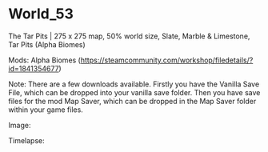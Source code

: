 # World_53
The Tar Pits | 275 x 275 map, 50% world size, Slate, Marble & Limestone, Tar Pits (Alpha Biomes)

Mods: Alpha Biomes (https://steamcommunity.com/workshop/filedetails/?id=1841354677)

Note: There are a few downloads available. Firstly you have the Vanilla Save File, which can be dropped into your vanilla save folder. Then you have save files for the mod Map Saver, which can be dropped in the Map Saver folder within your game files.

Image: 

Timelapse: 
